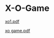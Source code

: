 
# X-O-Game
[xo1.pdf](https://github.com/santhanalakshmi21/X-O-Game/files/10098424/xo1.pdf)



[xo game.pdf](https://github.com/santhanalakshmi21/X-O-Game/files/10100830/xo.game.pdf)
